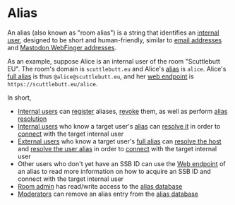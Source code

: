 # Alias

An alias (also known as "room alias") is a string that identifies an [internal user](../Stakeholders/Internal%20user.md), designed to be short and human-friendly, similar to [email addresses](https://en.wikipedia.org/wiki/Email_address) and [Mastodon WebFinger addresses](https://docs.joinmastodon.org/spec/webfinger/).

As an example, suppose Alice is an internal user of the room "Scuttlebutt EU". The room's domain is `scuttlebutt.eu` and Alice's [alias](Alias%20string.md) is `alice`. Alice's [full alias](Full%20alias%20string.md) is thus `@alice@scuttlebutt.eu`, and her [web endpoint](Web%20endpoint.md) is `https://scuttlebutt.eu/alice`.

In short,

- [Internal users](../Stakeholders/Internal%20user.md) can [register](Registration.md) aliases, [revoke](Revocation.md) them, as well as perform [alias resolution](Alias%20resolution.md)
- [Internal users](../Stakeholders/Internal%20user.md) who know a target user's [alias](Alias%20string.md) can [resolve it](Alias%20resolution.md) in order to [connect](../Participation/Tunneled%20connection.md) with the target internal user
- [External users](../Stakeholders/External%20user.md) who know a target user's [full alias](Full%20alias%20string.md) can [resolve the host](Host%20resolution.md) and [resolve the user alias](Alias%20resolution.md) in order to [connect](../Participation/Tunneled%20connection.md) with the target internal user
- Other users who don't yet have an SSB ID can use the [Web endpoint](Web%20endpoint.md) of an alias to read more information on how to acquire an SSB ID and connect with the target internal user
- [Room admin](../Stakeholders/Room%20admin.md) has read/write access to the [alias database](Alias%20database.md)
- [Moderators](../Stakeholders/Moderator.md) can remove an alias entry from the [alias database](Alias%20database.md)
